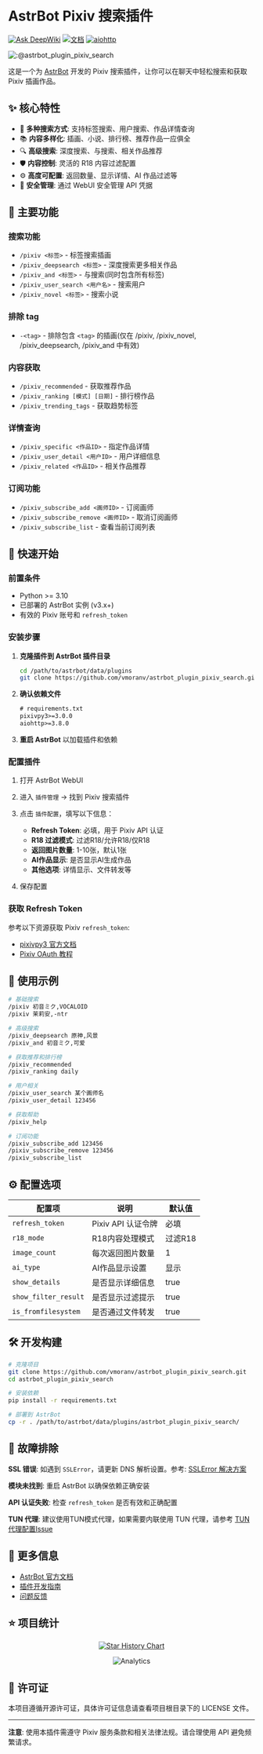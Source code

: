# AstrBot Pixiv 搜索插件

[![Ask DeepWiki](https://deepwiki.com/badge.svg)](https://deepwiki.com/vmoranv/astrbot_plugin_pixiv_search)
[![文档](https://img.shields.io/badge/AstrBot-%E6%96%87%E6%A1%A3-blue)](https://astrbot.app)
[![aiohttp](https://img.shields.io/pypi/v/aiohttp.svg)](https://pypi.org/project/aiohttp/)

![:@astrbot_plugin_pixiv_search](https://count.getloli.com/get/@astrbot_plugin_pixiv_search?theme=booru-lewd)

这是一个为 [AstrBot](https://astrbot.app) 开发的 Pixiv 搜索插件，让你可以在聊天中轻松搜索和获取 Pixiv 插画作品。

## ✨ 核心特性

- 🎨 **多种搜索方式**: 支持标签搜索、用户搜索、作品详情查询
- 📚 **内容多样化**: 插画、小说、排行榜、推荐作品一应俱全  
- 🔍 **高级搜索**: 深度搜索、与搜索、相关作品推荐
- 🛡️ **内容控制**: 灵活的 R18 内容过滤配置
- ⚙️ **高度可配置**: 返回数量、显示详情、AI 作品过滤等
- 🔐 **安全管理**: 通过 WebUI 安全管理 API 凭据

## 🎯 主要功能

### 搜索功能
- `/pixiv <标签>` - 标签搜索插画
- `/pixiv_deepsearch <标签>` - 深度搜索更多相关作品
- `/pixiv_and <标签>` - 与搜索(同时包含所有标签)
- `/pixiv_user_search <用户名>` - 搜索用户
- `/pixiv_novel <标签>` - 搜索小说

### 排除 tag
- `-<tag>` - 排除包含 `<tag>` 的插画(仅在 /pixiv, /pixiv_novel, /pixiv_deepsearch, /pixiv_and 中有效)

### 内容获取
- `/pixiv_recommended` - 获取推荐作品
- `/pixiv_ranking [模式] [日期]` - 排行榜作品
- `/pixiv_trending_tags` - 获取趋势标签

### 详情查询
- `/pixiv_specific <作品ID>` - 指定作品详情
- `/pixiv_user_detail <用户ID>` - 用户详细信息
- `/pixiv_related <作品ID>` - 相关作品推荐

### 订阅功能
- `/pixiv_subscribe_add <画师ID>` - 订阅画师
- `/pixiv_subscribe_remove <画师ID>` - 取消订阅画师
- `/pixiv_subscribe_list` - 查看当前订阅列表

## 🚀 快速开始

### 前置条件

- Python >= 3.10
- 已部署的 AstrBot 实例 (v3.x+)
- 有效的 Pixiv 账号和 `refresh_token`

### 安装步骤

1. **克隆插件到 AstrBot 插件目录**
   ```bash
   cd /path/to/astrbot/data/plugins
   git clone https://github.com/vmoranv/astrbot_plugin_pixiv_search.git
   ```

2. **确认依赖文件**
   ```txt
   # requirements.txt
   pixivpy3>=3.0.0
   aiohttp>=3.8.0
   ```

3. **重启 AstrBot** 以加载插件和依赖

### 配置插件

1. 打开 AstrBot WebUI
2. 进入 `插件管理` -> 找到 Pixiv 搜索插件
3. 点击 `插件配置`，填写以下信息：
   - **Refresh Token**: 必填，用于 Pixiv API 认证
   - **R18 过滤模式**: 过滤R18/允许R18/仅R18
   - **返回图片数量**: 1-10张，默认1张
   - **AI作品显示**: 是否显示AI生成作品
   - **其他选项**: 详情显示、文件转发等

4. 保存配置

### 获取 Refresh Token

参考以下资源获取 Pixiv `refresh_token`:
- [pixivpy3 官方文档](https://pypi.org/project/pixivpy3/)
- [Pixiv OAuth 教程](https://gist.github.com/ZipFile/c9ebedb224406f4f11845ab700124362)

## 📝 使用示例

```bash
# 基础搜索
/pixiv 初音ミク,VOCALOID
/pixiv 茉莉安,-ntr

# 高级搜索  
/pixiv_deepsearch 原神,风景
/pixiv_and 初音ミク,可爱

# 获取推荐和排行榜
/pixiv_recommended
/pixiv_ranking daily

# 用户相关
/pixiv_user_search 某个画师名
/pixiv_user_detail 123456

# 获取帮助
/pixiv_help

# 订阅功能
/pixiv_subscribe_add 123456
/pixiv_subscribe_remove 123456
/pixiv_subscribe_list
```

## ⚙️ 配置选项

| 配置项 | 说明 | 默认值 |
|--------|------|--------|
| `refresh_token` | Pixiv API 认证令牌 | 必填 |
| `r18_mode` | R18内容处理模式 | 过滤R18 |
| `image_count` | 每次返回图片数量 | 1 |
| `ai_type` | AI作品显示设置 | 显示 |
| `show_details` | 是否显示详细信息 | true |
| `show_filter_result` | 是否显示过滤提示 | true |
| `is_fromfilesystem` | 是否通过文件转发 | true |

## 🛠️ 开发构建

```bash
# 克隆项目
git clone https://github.com/vmoranv/astrbot_plugin_pixiv_search.git
cd astrbot_plugin_pixiv_search

# 安装依赖
pip install -r requirements.txt

# 部署到 AstrBot
cp -r . /path/to/astrbot/data/plugins/astrbot_plugin_pixiv_search/
```

## 🔧 故障排除

**SSL 错误**: 如遇到 `SSLError`，请更新 DNS 解析设置。参考: [SSLError 解决方案](https://github.com/upbit/pixivpy/issues/244)

**模块未找到**: 重启 AstrBot 以确保依赖正确安装

**API 认证失败**: 检查 `refresh_token` 是否有效和正确配置

**TUN 代理**: 建议使用TUN模式代理，如果需要内联使用 TUN 代理，请参考 [TUN 代理配置Issue](https://github.com/vmoranv/astrbot_plugin_pixiv_search/issues/12)

## 📖 更多信息

- [AstrBot 官方文档](https://astrbot.app/)
- [插件开发指南](https://astrbot.app/develop/plugin.html)
- [问题反馈](https://github.com/vmoranv/astrbot_plugin_pixiv_search/issues)

## ⭐ 项目统计

<div align="center">

[![Star History Chart](https://api.star-history.com/svg?repos=vmoranv/astrbot_plugin_pixiv_search&type=Date)](https://star-history.com/#vmoranv/astrbot_plugin_pixiv_search&Date)

![Analytics](https://repobeats.axiom.co/api/embed/9e6727cd94536119069eebccfe45b505ac499470.svg "Repobeats analytics image")

</div>

## 📄 许可证

本项目遵循开源许可证，具体许可证信息请查看项目根目录下的 LICENSE 文件。

---

**注意**: 使用本插件需遵守 Pixiv 服务条款和相关法律法规。请合理使用 API 避免频繁请求。